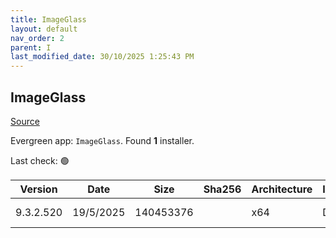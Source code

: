 ```yaml
---
title: ImageGlass
layout: default
nav_order: 2
parent: I
last_modified_date: 30/10/2025 1:25:43 PM
---
```


## ImageGlass

[Source](https://imageglass.org/)

Evergreen app: `ImageGlass`. Found **1** installer.

Last check: 🟢

| Version   | Date      | Size      | Sha256 | Architecture | InstallerType | Type | URI                                                                                                                                                                                            |
| --------- | --------- | --------- | ------ | ------------ | ------------- | ---- | ---------------------------------------------------------------------------------------------------------------------------------------------------------------------------------------------- |
| 9.3.2.520 | 19/5/2025 | 140453376 |        | x64          | Default       | msi  | [https://github.com/d2phap/ImageGlass/releases/download/9.3.2.520/ImageGlass_9.3.2.520_x64.msi](https://github.com/d2phap/ImageGlass/releases/download/9.3.2.520/ImageGlass_9.3.2.520_x64.msi) |

